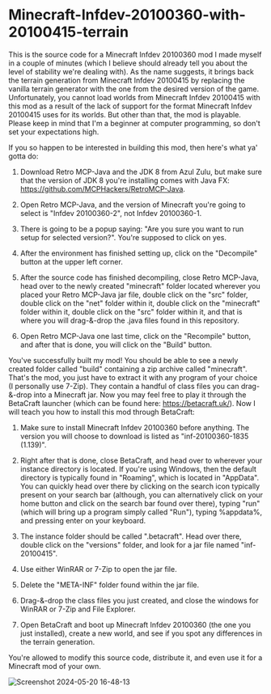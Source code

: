 # Minecraft-Infdev-20100360-with-20100415-terrain
This is the source code for a Minecraft Infdev 20100360 mod I made myself in a couple of minutes (which I believe should already tell you about the level of stability we're dealing with). As the name suggests, it brings back the terrain generation from Minecraft Infdev 20100415 by replacing the vanilla terrain generator with the one from the desired version of the game. Unfortunately, you cannot load worlds from Minecraft Infdev 20100415 with this mod as a result of the lack of support for the format Minecraft Infdev 20100415 uses for its worlds. But other than that, the mod is playable. Please keep in mind that I'm a beginner at computer programming, so don't set your expectations high.

If you so happen to be interested in building this mod, then here's what ya' gotta do:


1. Download Retro MCP-Java and the JDK 8 from Azul Zulu, but make sure that the version of JDK 8 you're installing comes with Java FX: https://github.com/MCPHackers/RetroMCP-Java.

2. Open Retro MCP-Java, and the version of Minecraft you're going to select is "Infdev 20100360-2", not Infdev 20100360-1.

3. There is going to be a popup saying: "Are you sure you want to run setup for selected version?". You're supposed to click on yes.

4. After the environment has finished setting up, click on the "Decompile" button at the upper left corner.

5. After the source code has finished decompiling, close Retro MCP-Java, head over to the newly created "minecraft" folder located wherever you placed your Retro MCP-Java jar file, double click on the "src" folder, double click on the "net" folder within it, double click on the "minecraft" folder within it, double click on the "src" folder within it, and that is where you will drag-&-drop the .java files found in this repository.

6. Open Retro MCP-Java one last time, click on the "Recompile" button, and after that is done, you will click on the "Build" button.



You've successfully built my mod! You should be able to see a newly created folder called "build" containing a zip archive called "minecraft". That's the mod, you just have to extract it with any program of your choice (I personally use 7-Zip). They contain a handful of class files you can drag-&-drop into a Minecraft jar. Now you may feel free to play it through the BetaCraft launcher (which can be found here: https://betacraft.uk/). Now I will teach you how to install this mod through BetaCraft:


1. Make sure to install Minecraft Infdev 20100360 before anything. The version you will choose to download is listed as "inf-20100360-1835 (1.139)".

2. Right after that is done, close BetaCraft, and head over to wherever your instance directory is located. If you're using Windows, then the default directory is typically found in "Roaming", which is located in "AppData". You can quickly head over there by clicking on the search icon typically present on your search bar (although, you can alternatively click on your home button and click on the search bar found over there), typing "run" (which will bring up a program simply called "Run"), typing %appdata%, and pressing enter on your keyboard.

3. The instance folder should be called ".betacraft". Head over there, double click on the "versions" folder, and look for a jar file named "inf-20100415".

4. Use either WinRAR or 7-Zip to open the jar file.

5. Delete the "META-INF" folder found within the jar file.

6. Drag-&-drop the class files you just created, and close the windows for WinRAR or 7-Zip and File Explorer.

7. Open BetaCraft and boot up Minecraft Infdev 20100360 (the one you just installed), create a new world, and see if you spot any differences in the terrain generation.


You're allowed to modify this source code, distribute it, and even use it for a Minecraft mod of your own.


![Screenshot 2024-05-20 16-48-13](https://github.com/JohnCartoonist/Minecraft-Infdev-20100360-with-20100415-terrain/assets/86744606/ade3bd02-f7b0-4074-934e-7cf6eaad0489)
